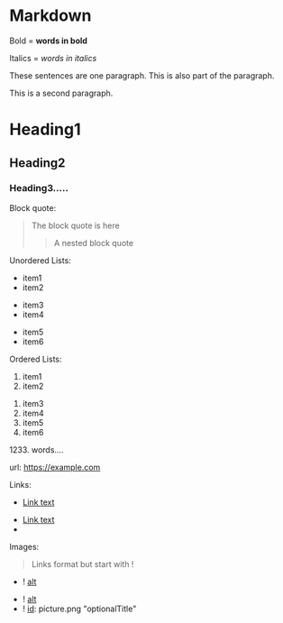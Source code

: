 # Markdown

Bold = **words in bold**

Italics = _words in italics_

These sentences are one paragraph.
This is also part of the paragraph.

This is a second paragraph.

# Heading1
## Heading2
### Heading3.....

Block quote:
> The block quote is here
>
>> A nested block quote

Unordered Lists:
* item1
* item2
+ item3
+ item4
- item5
- item6

Ordered Lists:
1) item1
2) item2
1. item3
2. item4
1. item5
1. item6

1233\. words....

url: <https://example.com>

Links:
- [Link text](inlineLink.com)
+ [Link text][id]
+ [id]: exampleLink.com "optionalTitle"

Images:
> Links format but start with !
- ! [alt](picture.png)
+ ! [alt][id]
+ ! [id]: picture.png "optionalTitle"